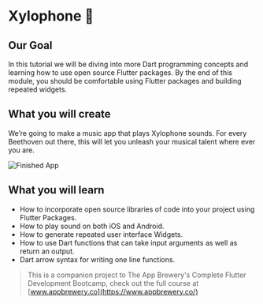 
# Xylophone 🎹

## Our Goal

In this tutorial we will be diving into more Dart programming concepts and learning how to use open source Flutter packages. By the end of this module, you should be comfortable using Flutter packages and building repeated widgets.


## What you will create

We’re going to make a music app that plays Xylophone sounds. For every Beethoven out there, this will let you unleash your musical talent where ever you are. 

![Finished App](https://github.com/londonappbrewery/Images/blob/master/xylophone-flutter.png)

## What you will learn

- How to incorporate open source libraries of code into your project using Flutter Packages.
- How to play sound on both iOS and Android.
- How to generate repeated user interface Widgets.
- How to use Dart functions that can take input arguments as well as return an output.
- Dart arrow syntax for writing one line functions.

>This is a companion project to The App Brewery's Complete Flutter Development Bootcamp, check out the full course at [www.appbrewery.co](https://www.appbrewery.co/)
